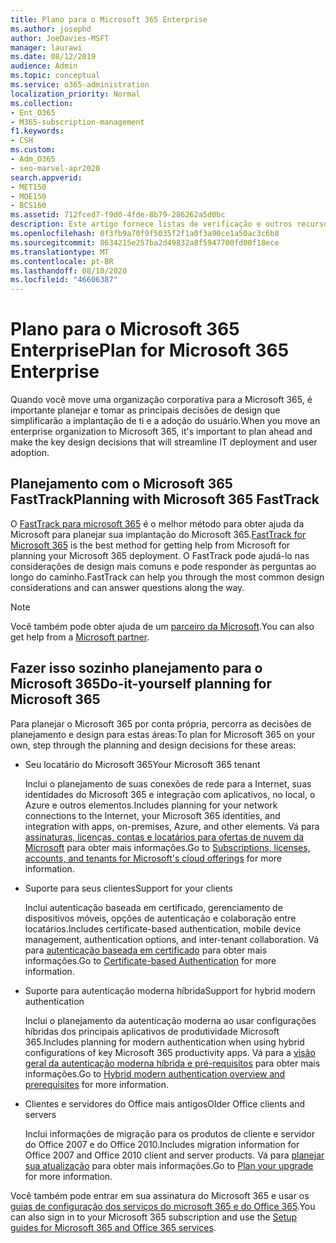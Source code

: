 ```yaml
---
title: Plano para o Microsoft 365 Enterprise
ms.author: josephd
author: JoeDavies-MSFT
manager: laurawi
ms.date: 08/12/2019
audience: Admin
ms.topic: conceptual
ms.service: o365-administration
localization_priority: Normal
ms.collection:
- Ent_O365
- M365-subscription-management
f1.keywords:
- CSH
ms.custom:
- Adm_O365
- seo-marvel-apr2020
search.appverid:
- MET150
- MOE150
- BCS160
ms.assetid: 712fced7-f9d0-4fde-8b79-286262a5d0bc
description: Este artigo fornece listas de verificação e outros recursos para planejar sua implantação do Microsoft 365 Enterprise.
ms.openlocfilehash: 0f3fb9a70f9f5035f2f1a0f3a90ce1a50ac3c6b8
ms.sourcegitcommit: 8634215e257ba2d49832a8f5947700fd00f18ece
ms.translationtype: MT
ms.contentlocale: pt-BR
ms.lasthandoff: 08/10/2020
ms.locfileid: "46606387"
---
```

# <a name="plan-for-microsoft-365-enterprise"></a><span data-ttu-id="a9a7d-103">Plano para o Microsoft 365 Enterprise</span><span class="sxs-lookup"><span data-stu-id="a9a7d-103">Plan for Microsoft 365 Enterprise</span></span>

<span data-ttu-id="a9a7d-104">Quando você move uma organização corporativa para a Microsoft 365, é importante planejar e tomar as principais decisões de design que simplificarão a implantação de ti e a adoção do usuário.</span><span class="sxs-lookup"><span data-stu-id="a9a7d-104">When you move an enterprise organization to Microsoft 365, it's important to plan ahead and make the key design decisions that will streamline IT deployment and user adoption.</span></span> 

## <a name="planning-with-microsoft-365-fasttrack"></a><span data-ttu-id="a9a7d-105">Planejamento com o Microsoft 365 FastTrack</span><span class="sxs-lookup"><span data-stu-id="a9a7d-105">Planning with Microsoft 365 FastTrack</span></span>

<span data-ttu-id="a9a7d-106">O [FastTrack para microsoft 365](https://www.microsoft.com/fasttrack/microsoft-365) é o melhor método para obter ajuda da Microsoft para planejar sua implantação do Microsoft 365.</span><span class="sxs-lookup"><span data-stu-id="a9a7d-106">[FastTrack for Microsoft 365](https://www.microsoft.com/fasttrack/microsoft-365) is the best method for getting help from Microsoft for planning your Microsoft 365 deployment.</span></span> <span data-ttu-id="a9a7d-107">O FastTrack pode ajudá-lo nas considerações de design mais comuns e pode responder às perguntas ao longo do caminho.</span><span class="sxs-lookup"><span data-stu-id="a9a7d-107">FastTrack can help you through the most common design considerations and can answer questions along the way.</span></span> 

>[!Note]
><span data-ttu-id="a9a7d-108">Você também pode obter ajuda de um [parceiro da Microsoft](https://www.microsoft.com/solution-providers/home).</span><span class="sxs-lookup"><span data-stu-id="a9a7d-108">You can also get help from a [Microsoft partner](https://www.microsoft.com/solution-providers/home).</span></span>
>

## <a name="do-it-yourself-planning-for-microsoft-365"></a><span data-ttu-id="a9a7d-109">Fazer isso sozinho planejamento para o Microsoft 365</span><span class="sxs-lookup"><span data-stu-id="a9a7d-109">Do-it-yourself planning for Microsoft 365</span></span>

<span data-ttu-id="a9a7d-110">Para planejar o Microsoft 365 por conta própria, percorra as decisões de planejamento e design para estas áreas:</span><span class="sxs-lookup"><span data-stu-id="a9a7d-110">To plan for Microsoft 365 on your own, step through the planning and design decisions for these areas:</span></span>

- <span data-ttu-id="a9a7d-111">Seu locatário do Microsoft 365</span><span class="sxs-lookup"><span data-stu-id="a9a7d-111">Your Microsoft 365 tenant</span></span>

  <span data-ttu-id="a9a7d-112">Inclui o planejamento de suas conexões de rede para a Internet, suas identidades do Microsoft 365 e integração com aplicativos, no local, o Azure e outros elementos.</span><span class="sxs-lookup"><span data-stu-id="a9a7d-112">Includes planning for your network connections to the Internet, your Microsoft 365 identities, and integration with apps, on-premises, Azure, and other elements.</span></span> <span data-ttu-id="a9a7d-113">Vá para [assinaturas, licenças, contas e locatários para ofertas de nuvem da Microsoft](subscriptions-licenses-accounts-and-tenants-for-microsoft-cloud-offerings.md) para obter mais informações.</span><span class="sxs-lookup"><span data-stu-id="a9a7d-113">Go to [Subscriptions, licenses, accounts, and tenants for Microsoft's cloud offerings](subscriptions-licenses-accounts-and-tenants-for-microsoft-cloud-offerings.md) for more information.</span></span>

- <span data-ttu-id="a9a7d-114">Suporte para seus clientes</span><span class="sxs-lookup"><span data-stu-id="a9a7d-114">Support for your clients</span></span>

  <span data-ttu-id="a9a7d-115">Inclui autenticação baseada em certificado, gerenciamento de dispositivos móveis, opções de autenticação e colaboração entre locatários.</span><span class="sxs-lookup"><span data-stu-id="a9a7d-115">Includes certificate-based authentication, mobile device management, authentication options, and inter-tenant collaboration.</span></span> <span data-ttu-id="a9a7d-116">Vá para [autenticação baseada em certificado](office-365-client-support-certificate-based-authentication.md) para obter mais informações.</span><span class="sxs-lookup"><span data-stu-id="a9a7d-116">Go to [Certificate-based Authentication](office-365-client-support-certificate-based-authentication.md) for more information.</span></span>

- <span data-ttu-id="a9a7d-117">Suporte para autenticação moderna híbrida</span><span class="sxs-lookup"><span data-stu-id="a9a7d-117">Support for hybrid modern authentication</span></span>

  <span data-ttu-id="a9a7d-118">Inclui o planejamento da autenticação moderna ao usar configurações híbridas dos principais aplicativos de produtividade Microsoft 365.</span><span class="sxs-lookup"><span data-stu-id="a9a7d-118">Includes planning for modern authentication when using hybrid configurations of key Microsoft 365 productivity apps.</span></span> <span data-ttu-id="a9a7d-119">Vá para a [visão geral da autenticação moderna híbrida e pré-requisitos](hybrid-modern-auth-overview.md) para obter mais informações.</span><span class="sxs-lookup"><span data-stu-id="a9a7d-119">Go to [Hybrid modern authentication overview and prerequisites](hybrid-modern-auth-overview.md) for more information.</span></span>

- <span data-ttu-id="a9a7d-120">Clientes e servidores do Office mais antigos</span><span class="sxs-lookup"><span data-stu-id="a9a7d-120">Older Office clients and servers</span></span>

  <span data-ttu-id="a9a7d-121">Inclui informações de migração para os produtos de cliente e servidor do Office 2007 e do Office 2010.</span><span class="sxs-lookup"><span data-stu-id="a9a7d-121">Includes migration information for Office 2007 and Office 2010 client and server products.</span></span> <span data-ttu-id="a9a7d-122">Vá para [planejar sua atualização](plan-upgrade-previous-versions-office.md) para obter mais informações.</span><span class="sxs-lookup"><span data-stu-id="a9a7d-122">Go to [Plan your upgrade](plan-upgrade-previous-versions-office.md) for more information.</span></span>

<span data-ttu-id="a9a7d-123">Você também pode entrar em sua assinatura do Microsoft 365 e usar os [guias de configuração dos serviços do microsoft 365 e do Office 365](setup-guides-for-office-365.md).</span><span class="sxs-lookup"><span data-stu-id="a9a7d-123">You can also sign in to your Microsoft 365 subscription and use the [Setup guides for Microsoft 365 and Office 365 services](setup-guides-for-office-365.md).</span></span>
